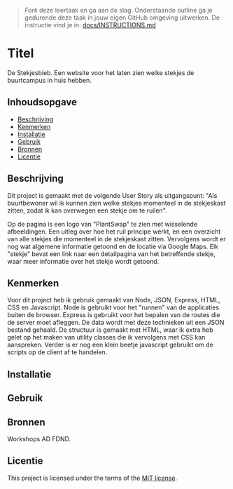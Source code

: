> _Fork_ deze leertaak en ga aan de slag. Onderstaande outline ga je gedurende deze taak in jouw eigen GitHub omgeving uitwerken. De instructie vind je in: [docs/INSTRUCTIONS.md](docs/INSTRUCTIONS.md)

# Titel
<!-- Geef je project een titel en schrijf in één zin wat het is -->
De Stekjesbieb. Een website voor het laten zien welke stekjes de buurtcampus in huis hebben.

## Inhoudsopgave

  * [Beschrijving](#beschrijving)
  * [Kenmerken](#kenmerken)
  * [Installatie](#installatie)
  * [Gebruik](#gebruik)
  * [Bronnen](#bronnen)
  * [Licentie](#licentie)

## Beschrijving
<!-- In de Beschrijving staat hoe je project er uit ziet, hoe het werkt en wat je er mee kan. -->
<!-- Voeg een mooie poster visual toe 📸 -->
<!-- Voeg een link toe naar Github Pages 🌐-->
Dit project is gemaakt met de volgende User Story als uitgangspunt: "Als buurtbewoner wil ik kunnen zien welke stekjes momenteel in de stekjeskast zitten, zodat ik kan overwegen een stekje om te ruilen".

Op de pagina is een logo van "PlantSwap" te zien met wisselende afbeeldingen. Een uitleg over hoe het ruil principe werkt, en een overzicht van alle stekjes die momenteel in de stekjeskast zitten. Vervolgens wordt er nog wat algemene informatie getoond en de locatie via Google Maps. Elk "stekje" bevat een link naar een detailpagina van het betreffende stekje, waar meer informatie over het stekje wordt getoond.

## Kenmerken
<!-- Bij Kenmerken staat welke technieken zijn gebruikt en hoe. Wat is de HTML structuur? Wat zijn de belangrijkste dingen in CSS? Wat is er met Javascript gedaan en hoe? Misschien heb je een framwork of library gebruikt? -->

Voor dit project heb ik gebruik gemaakt van Node, JSON, Express, HTML, CSS en Javascript. Node is gebruikt voor het "runnen" van de applicaties buiten de browser. Express is gebruikt voor het bepalen van de routes die de server moet afleggen. De data wordt met deze technieken uit een JSON bestand gehaald. De structuur is gemaakt met HTML, waar ik extra heb gelet op het maken van utility classes die ik vervolgens met CSS kan aanspreken. Verder is er nog een klein beetje javascript gebruikt om de scripts op de client af te handelen.

## Installatie

## Gebruik

## Bronnen
Workshops AD FDND.

## Licentie

This project is licensed under the terms of the [MIT license](./LICENSE).
